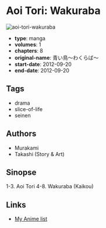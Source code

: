 # Aoi Tori: Wakuraba

![aoi-tori-wakuraba](https://cdn.myanimelist.net/images/manga/2/169586.jpg)

-   **type**: manga
-   **volumes**: 1
-   **chapters**: 8
-   **original-name**: 青い鳥～わくらば～
-   **start-date**: 2012-09-20
-   **end-date**: 2012-09-20

## Tags

-   drama
-   slice-of-life
-   seinen

## Authors

-   Murakami
-   Takashi (Story & Art)

## Sinopse

1-3. Aoi Tori
4-8. Wakuraba (Kaikou)

## Links

-   [My Anime list](https://myanimelist.net/manga/94688/Aoi_Tori__Wakuraba)
